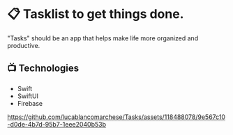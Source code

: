 # 📋 Tasklist to get things done.

"Tasks" should be an app that helps make life more organized and productive.

## 📺 Technologies

- Swift
- SwiftUI
- Firebase











https://github.com/lucablancomarchese/Tasks/assets/118488078/9e567c10-d0de-4b7d-95b7-1eee2040b53b

